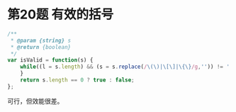 # 第20题 有效的括号

```javascript
/**
 * @param {string} s
 * @return {boolean}
 */
var isValid = function(s) {
    while((l = s.length) && (s = s.replace(/\(\)|\[\]|\{\}/g,'')) != '' && s.length != l) {
    }
    return s.length == 0 ? true : false;
};
```

可行，但效能很差。



